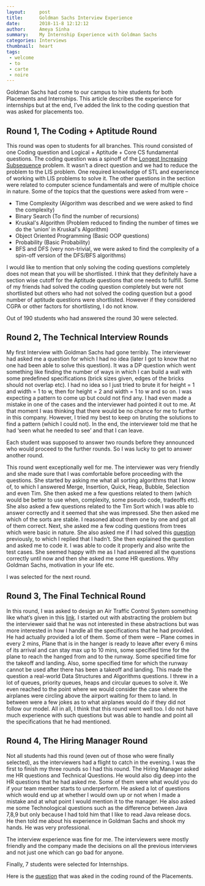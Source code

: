```yaml
---
layout:     post
title:      Goldman Sachs Interview Experience
date:       2018-11-8 12:12:12
author:     Ameya Sinha
summary:    My Internship Experience with Goldman Sachs
categories: Interviews
thumbnail:  heart
tags:
 - welcome
 - to
 - carte
 - noire
---
```


Goldman Sachs had come to our campus to hire students for both Placements and Internships. This article describes the experience for internships but at the end, I’ve added the link to the coding question that was asked for placements too.

## Round 1, The Coding + Aptitude Round

This round was open to students for all branches.
This round consisted of one Coding question and Logical + Aptitude + Core CS fundamental questions. The coding question was a spinoff of the [Longest Increasing Subsequence][1] problem. It wasn’t a direct question and we had to reduce the problem to the LIS problem. One required knowledge of STL and experience of working with LIS problems to solve it. The other questions in the section were related to computer science fundamentals and were of multiple choice in nature. Some of the topics that the questions were asked from were –
* Time Complexity (Algorithm was described and we were asked to find the complexity)  
* Binary Search (To find the number of recursions)  
* Kruskal's Algorithm (Problem reduced to finding the number of times we do the ‘union’ in Kruskal's Algorithm)  
* Object Oriented Programming (Basic OOP questions)  
* Probability (Basic Probability)  
* BFS and DFS (very non-trivial, we were asked to find the complexity of a spin-off version of the DFS/BFS algorithms)  

I would like to mention that only solving the coding questions completely does not mean that you will be shortlisted. I think that they definitely have a section wise cutoff for the Aptitude questions that one needs to fulfill. Some of my friends had solved the coding question completely but were not shortlisted but others who had not solved the coding question but a good number of aptitude questions were shortlisted. However if they considered CGPA or other factors for shortlisting, I do not know.

Out of 190 students who had answered the round 30 were selected.

## Round 2, The Technical Interview Rounds

My first Interview with Goldman Sachs had gone terribly. The interviewer had asked me a question for which I had no idea (later I got to know that no one had been able to solve this question). It was a DP question which went something like finding the number of ways in which I can build a wall with some predefined specifications (brick sizes given, edges of the bricks should not overlap etc). I had no idea so I just tried to brute it for height = 1 and width = 1 to w, then for height = 2 and width = 1 to w and so on. I was expecting a pattern to come up but could not find any. I had even made a mistake in one of the cases and the interviewer had pointed it out to me. At that moment I was thinking that there would be no chance for me to further in this company. However, I tried my best to keep on bruting the solutions to find a pattern (which I could not). In the end, the interviewer told me that he had ‘seen what he needed to see’ and that I can leave.

Each student was supposed to answer two rounds before they announced who would proceed to the further rounds. So I was lucky to get to answer another round.

This round went exceptionally well for me. The interviewer was very friendly and she made sure that I was comfortable before proceeding with the questions. She started by asking me what all sorting algorithms that I know of, to which I answered Merge, Insertion, Quick, Heap, Bubble, Selection and even Tim. She then asked me a few questions related to them (which would be better to use when, complexity, some pseudo code, tradeoffs etc). She also asked a few questions related to the Tim Sort which I was able to answer correctly and it seemed that she was impressed. She then asked me which of the sorts are stable. I reasoned about them one by one and got all of them correct. Next, she asked me a few coding questions from trees which were basic in nature. She also asked me if I had solved this [question][2] previously, to which I replied that I hadn’t. She then explained the question and asked me to code it. I was able to code it properly and also write the test cases. She seemed happy with me as I had answered all the questions correctly until now and then she asked me some HR questions. Why Goldman Sachs, motivation in your life etc.

I was selected for the next round.

## Round 3, The Final Technical Round

In this round, I was asked to design an Air Traffic Control System something like what’s given in this [link][3]. I started out with abstracting the problem but the interviewer said that he was not interested in these abstractions but was more interested in how I handle all the specifications that he had provided. He had actually provided a lot of them. Some of them were – Plane comes in every 2 mins, Plane that is in the hanger is ready to leave after every 6 mins of its arrival and can stay max up to 10 mins, some specified time for the plane to reach the hanged from and to the runway. Some specified time for the takeoff and landing. Also, some specified time for which the runway cannot be used after there has been a takeoff and landing. This made the question a real-world Data Structures and Algorithms questions. I threw in a lot of queues, priority queues, heaps and circular queues to solve it. We even reached to the point where we would consider the case where the airplanes were circling above the airport waiting for them to land. In between were a few jokes as to what airplanes would do if they did not follow our model.
All in all, I think that this round went well too. I do not have much experience with such questions but was able to handle and point all the specifications that he had mentioned.

## Round 4, The Hiring Manager Round

Not all students had this round (even out of those who were finally selected), as the interviewers had a flight to catch in the evening. I was the first to finish my three rounds so I had this round. The Hiring Manager asked me HR questions and Technical Questions. He would also dig deep into the HR questions that he had asked me. Some of them were what would you do if your team member starts to underperform. He asked a lot of questions which would end up at whether I would own up or not when I made a mistake and at what point I would mention it to the manager. He also asked me some Technological questions such as the difference between Java 7,8,9 but only because I had told him that I like to read Java release docs. He then told me about his experience in Goldman Sachs and shook my hands. He was very professional.

The interview experience was fine for me. The interviewers were mostly friendly and the company made the decisions on all the previous interviews and not just one which can go bad for anyone.

Finally, 7 students were selected for Internships.

Here is the [question][4] that was aked in the coding round of the Placements.

[1]: https://www.geeksforgeeks.org/longest-increasing-subsequence-dp-3/
[2]: https://www.geeksforgeeks.org/construct-tree-from-given-inorder-and-preorder-traversal/
[3]: https://www.careercup.com/question?id=21729663
[4]: https://www.geeksforgeeks.org/longest-common-subsequence-dp-4/
